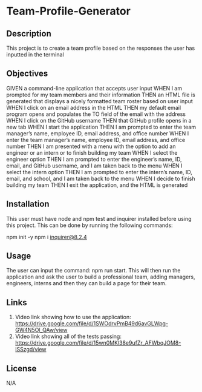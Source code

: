 # Team-Profile-Generator

## Description

This project is to create a team profile based on the responses the user has inputted in the terminal

## Objectives

GIVEN a command-line application that accepts user input
WHEN I am prompted for my team members and their information
THEN an HTML file is generated that displays a nicely formatted team roster based on user input
WHEN I click on an email address in the HTML
THEN my default email program opens and populates the TO field of the email with the address
WHEN I click on the GitHub username
THEN that GitHub profile opens in a new tab
WHEN I start the application
THEN I am prompted to enter the team manager’s name, employee ID, email address, and office number
WHEN I enter the team manager’s name, employee ID, email address, and office number
THEN I am presented with a menu with the option to add an engineer or an intern or to finish building my team
WHEN I select the engineer option
THEN I am prompted to enter the engineer’s name, ID, email, and GitHub username, and I am taken back to the menu
WHEN I select the intern option
THEN I am prompted to enter the intern’s name, ID, email, and school, and I am taken back to the menu
WHEN I decide to finish building my team
THEN I exit the application, and the HTML is generated

## Installation

This user must have node and npm test and inquirer installed before using this project. This can be done by running the following commands:

npm init -y
npm i inquirer@8.2.4

## Usage

The user can input the command: npm run start. This will then run the application and ask the user to build a professional team, adding managers, engineers, interns and then they can build a page for their team.

## Links

1. Video link showing how to use the application: https://drive.google.com/file/d/1SWOdrvPmB49d6avGLWpg-GW4N5Ol_QAw/view 
2. Video link showing all of the tests passing: https://drive.google.com/file/d/15wn0MKl38e9ufZr_AFWbqJOM8-lSSzgd/view 

## License

N/A